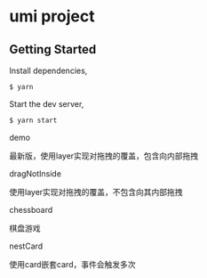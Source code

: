 # umi project

## Getting Started

Install dependencies,

```bash
$ yarn
```

Start the dev server,

```bash
$ yarn start
```

demo

最新版，使用layer实现对拖拽的覆盖，包含向内部拖拽

dragNotInside

使用layer实现对拖拽的覆盖，不包含向其内部拖拽

chessboard

棋盘游戏

nestCard

使用card嵌套card，事件会触发多次
